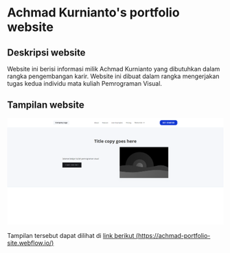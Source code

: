 # Achmad Kurnianto's portfolio website

## Deskripsi website

Website ini berisi informasi milik Achmad Kurnianto yang dibutuhkan dalam rangka pengembangan karir. Website ini dibuat dalam rangka mengerjakan tugas kedua individu mata kuliah Pemrograman Visual.

## Tampilan website

![preview of Achmad Kurnianto's portfolio website](./screencapture-achmad-portfolio-site-webflow-io-2023-05-11-09_15_21.png)

Tampilan tersebut dapat dilihat di [link berikut (https://achmad-portfolio-site.webflow.io/)](https://achmad-portfolio-site.webflow.io/)
